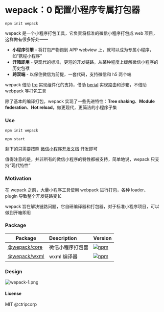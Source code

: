 # wepack：0 配置小程序专属打包器

```shell
npm init wepack
```

wepack 是一个小程序打包工具，它负责将标准的微信小程序打包成 web 项目，这样做有很多好处——

- **小程序引擎** - 将打包产物跑到 APP webview 上，就可以成为专属小程序，如“携程小程序”
- **开箱即用** - 更现代的标准，更短的开发链路，从某种程度上缓解微信小程序的历史包袱
- **跨双端** - 以保住微信为前提，一套代码，支持微信和 h5 两个端

wepack 借助 [fre](https://github.com/yisar/fre) 实现组件化的支持，借助 [berial](https://github.com/berialjs/berial) 实现路由和沙箱，不借助 webpack 等打包工具

除了基本的编译打包，wepack 实现了一些先进特性：**Tree shaking**、**Module federation**、**Hot reload**，做更现代，更简洁的小程序子集

### Use

```shell
npm init wepack

npm start
```

剩下的只需要按照 [微信小程序开发文档](https://developers.weixin.qq.com/miniprogram/dev/framework/) 开发即可

值得注意的是，并非所有的微信小程序的特性都被支持，简单地说，wepack 只支持“现代特性”

### Motivation

在 wepack 之前，大量小程序工具使用 webpack 进行打包，各种 loader、plugin 导致整个开发链路变长

wepack 旨在解决链路问题，它自研编译器和打包器，对于标准小程序项目，可以做到开箱即用

### Package

| Package                 | Description      | Version                                                                              |
| ----------------------- | :--------------- | :----------------------------------------------------------------------------------- |
| [@wepack/core](packages/core) | 微信小程序打包器 | [![npm](https://img.shields.io/npm/v/wepack.svg)](https://npm.im/@wepack/core)       |
| [@wepack/wxml](packages/wxml) | wxml 编译器      | [![npm](https://img.shields.io/npm/v/wepack.svg)](https://npm.im/@wepack/wxml) |

### Design

![wepack-1.png](https://i.loli.net/2021/01/29/gnozqutfaDxd7NI.png)

#### License

MIT @ctripcorp